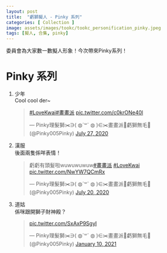 ```yaml
---
layout: post
title:  "虧獅擬人 - Pinky 系列"
categories: [ Collection ]
image: assets/images/tookc/tookc_personification_pinky.jpeg
tags: [擬人, 合集, pinky]
---
```

委員會為大家數一數擬人形象！今次帶來Pinky系列！

# Pinky 系列
<ol>

<li>少年<br>
Cool cool der~
<blockquote class="twitter-tweet"><p lang="qme" dir="ltr"><a href="https://twitter.com/hashtag/LoveKwai?src=hash&amp;ref_src=twsrc%5Etfw">#LoveKwai</a><a href="https://twitter.com/hashtag/%E7%95%AB%E7%95%AB%E6%B4%BE?src=hash&amp;ref_src=twsrc%5Etfw">#畫畫派</a> <a href="https://t.co/c0krONe40l">pic.twitter.com/c0krONe40l</a></p>&mdash; Pinky理髮獅✂️∋( ◍´꒳` ◍ )∈✂️畫畫派🎨虧獅無毛🦁 (@Pinky005Pinky) <a href="https://twitter.com/Pinky005Pinky/status/1287742183546789890?ref_src=twsrc%5Etfw">July 27, 2020</a></blockquote> <script async src="https://platform.twitter.com/widgets.js" charset="utf-8"></script>
</li>

<li>漢服<br>
後面兩隻係咩表情！
<blockquote class="twitter-tweet"><p lang="zh" dir="ltr">虧虧有頭髮啦wuwuwuwuw<a href="https://twitter.com/hashtag/%E7%95%AB%E7%95%AB%E6%B4%BE?src=hash&amp;ref_src=twsrc%5Etfw">#畫畫派</a> <a href="https://twitter.com/hashtag/LoveKwai?src=hash&amp;ref_src=twsrc%5Etfw">#LoveKwai</a> <a href="https://t.co/NwYW7QCmRx">pic.twitter.com/NwYW7QCmRx</a></p>&mdash; Pinky理髮獅✂️∋( ◍´꒳` ◍ )∈✂️畫畫派🎨虧獅無毛🦁 (@Pinky005Pinky) <a href="https://twitter.com/Pinky005Pinky/status/1285202871881998336?ref_src=twsrc%5Etfw">July 20, 2020</a></blockquote> <script async src="https://platform.twitter.com/widgets.js" charset="utf-8"></script>
</li>

<li>道姑<br>
係咪跟開獅子財神殿？
<blockquote class="twitter-tweet"><p lang="zxx" dir="ltr"><a href="https://t.co/SxAxP9SgyI">pic.twitter.com/SxAxP9SgyI</a></p>&mdash; Pinky理髮獅✂️∋( ◍´꒳` ◍ )∈✂️畫畫派🎨虧獅無毛🦁 (@Pinky005Pinky) <a href="https://twitter.com/Pinky005Pinky/status/1348226038736719875?ref_src=twsrc%5Etfw">January 10, 2021</a></blockquote> <script async src="https://platform.twitter.com/widgets.js" charset="utf-8"></script>
</li>
</ol>